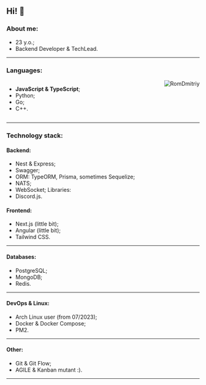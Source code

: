 Hi! 👋
---
### About me:
- 23 y.o.;
- Backend Developer & TechLead.
---
### Languages:
<div style='display: flex; flex-direction: row; justify-content: space-between'>
<ul style='width: 40%'>
<li><b>JavaScript & TypeScript</b>;</li>
<li>Python;</li>
<li>Go;</li>
<li>C++.</li>
</ul>
<img src="https://github-readme-stats.vercel.app/api/top-langs?username=RomDmitriy&show_icons=true&locale=en&layout=compact&theme=dracula" alt="RomDmitriy" />
</div>

---
### Technology stack:
#### Backend:
- Nest & Express;
- Swagger;
- ORM: TypeORM, Prisma, sometimes Sequelize;
- NATS;
- WebSocket;
  Libraries:
- Discord.js.
#### Frontend:
- Next.js (little bit);
- Angular (little bit);
- Tailwind CSS.
---
#### Databases:
- PostgreSQL;
- MongoDB;
- Redis.
---
#### DevOps & Linux:
- Arch Linux user (from 07/2023);
- Docker & Docker Compose;
- PM2.
---
#### Other:
- Git & Git Flow;
- AGILE & Kanban mutant :).
---
